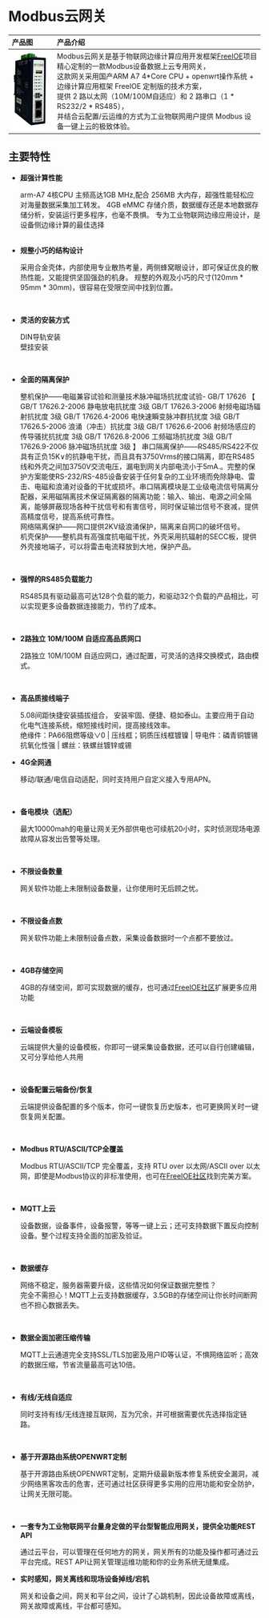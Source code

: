 # Modbus云网关

| 产品图                                                       | 产品介绍                                                     |
| :----------------------------------------------------------- | :----------------------------------------------------------- |
| ![image-20191028180054605](README.assets/image-20191028180054605.png) | Modbus云网关是基于物联网边缘计算应用开发框架[FreeIOE](https://github.com/freeioe/freeioe)项目精心定制的一款Modbus设备数据上云专用网关，<br/>这款网关采用国产ARM A7 4*Core CPU + openwrt操作系统 + 边缘计算应用框架 FreeIOE 定制版的技术方案，<br/>提供 2 路以太网（10M/100M自适应）和 2 路串口（1 * RS232/2 * RS485），<br/>并结合云配置/云运维的方式为工业物联网用户提供 Modbus 设备一键上云的极致体验。 |





## 主要特性

* __超强计算性能__
  
  arm-A7 4核CPU 主频高达1GB MHz,配合 256MB 大内存，超强性能轻松应对海量数据采集加工转发。
  4GB eMMC 存储介质，数据缓存还是本地数据存储分析，安装运行更多程序，也毫不畏惧。
  专为工业物联网边缘应用设计，是设备侧边缘计算的最佳选择     
  <br/>
  
* __规整小巧的结构设计__
  
  采用合金壳体，内部使用专业散热考量，两侧蜂窝眼设计，即可保证优良的散热性能，又能提供坚固强劲的机身。
  规整的外观及小巧的尺寸(120mm \* 95mm \* 30mm)，很容易在受限空间中找到位置。    
<br/>
  
* __灵活的安装方式__
  
  DIN导轨安装<br/>
  壁挂安装
<br/>
  
* __全面的隔离保护__
  
  整机保护——电磁兼容试验和测量技术脉冲磁场抗扰度试验- GB/T 17626
        【
            GB/T 17626.2-2006 静电放电抗扰度 3级
            GB/T 17626.3-2006 射频电磁场辐射抗扰度 3级
            GB/T 17626.4-2006 电快速瞬变脉冲群抗扰度 3级
            GB/T 17626.5-2006 浪涌（冲击）抗扰度 3级
            GB/T 17626.6-2006 射频场感应的传导骚扰抗扰度 3级
            GB/T 17626.8-2006 工频磁场抗扰度 3级
            GB/T 17626.9-2006 脉冲磁场抗扰度 3级
        】
  串口隔离保护——RS485/RS422不仅具有正负15K∨的抗静电干扰，而且具有3750Vrms的接口隔离，即在RS485线和外壳之间加3750V交流电压，漏电到网关内部电流小于5mA.。完整的保护方案能使RS-232/RS-485设备安装于仼何复杂的工业环境而免除静电、雷击、电磁和浪涌对设备的干扰或损坏。串口隔离模块是工业级电流信号隔离分配器，采用磁隔离技术保证隔离器的隔离功能：输入、输出、电源之间全隔离，能够屏蔽现场各种干扰信号和有害信号，同时保证输岀信号不衰减，提供高精度信号，提高系统可靠性。<br/>
  网络隔离保护——网口提供2KV级浪涌保护，隔离来自网口的破坏信号。<br/>
  机壳保护——整机具有高强度抗电磁干扰，外壳采用抗辐射的SECC板，提供外壳接地端子，可以将雷击电流释放到大地，保护产品。
<br/>
  
* __强悍的RS485负载能力__
  
  RS485具有驱动最高可达128个负载的能力，和驱动32个负载的产品相比，可以实现更多设备数据连接能力，节约了成本。
<br/>
  
* __2路独立 10M/100M 自适应高品质网口__
  
  2路独立 10M/100M 自适应网口，通过配置，可灵活的选择交换模式，路由模式。
<br/>
  
* __高品质接线端子__
  
  5.08间距快捷安装插拔组合， 安装牢固、便捷、稳如泰山。主要应用于自动化电气连接系统，缩短接线时间，提高接线效率。<br/>
  绝缘件：PA66阻燃等级∨0 | 压线框；铜质压线框镀镍 | 导电件：磷青铜镀锡抗氧化性强 | 螺丝：铁螺丝镀锌或锡
  <br/>


* __4G全网通__
  
  移动/联通/电信自动适配，同时支持用户自定义接入专用APN。
<br/>
  
* __备电模块（选配）__
  
  最大10000mah的电量让网关无外部供电也可续航20小时，实时侦测现场电源故障从容发出告警等处理。
<br/>
  
* __不限设备数量__
  
  网关软件功能上未限制设备数量，让你使用时无后顾之忧。
<br/>
  
* __不限设备点数__
  
  网关软件功能上未限制设备点数，采集设备数据时一个点都不要放过。
<br/>
  
* __4GB存储空间__
  
  4GB的存储空间，即可实现数据的缓存，也可通过[FreeIOE社区](https://freeioe.org)扩展更多应用功能
<br/>
  
* __云端设备模板__
  
  云端提供大量的设备模板，你即可一键采集设备数据，还可以自行创建编辑，又可分享给他人共用
<br/>
  
* __设备配置云端备份/恢复__
  
  云端提供设备配置的多个版本，你可一键恢复历史版本，也可更换网关时一键恢复网关配置。
<br/>
  
* __Modbus RTU/ASCII/TCP全覆盖__
  
  Modbus RTU/ASCII/TCP 完全覆盖，支持 RTU over 以太网/ASCII over 以太网，即使是Modbus协议的非标准使用，也可在[FreeIOE社区](https://freeioe.org)找到完美方案。
<br/>
  
* __MQTT上云__
  
  设备数据，设备事件，设备报警，等等一键上云；还可支持数据下置反向控制设备。整个过程支持全面的加密及验证。
<br/>
  
* __数据缓存__
  
  网络不稳定，服务器需要升级，这些情况如何保证数据完整性？<br/>
  完全不需担心！MQTT上云支持数据缓存，3.5GB的存储空间让你长时间断网也不担心数据丢失。
<br/>
  
* __数据全面加密压缩传输__
  
  MQTT上云通道完全支持SSL/TLS加密及用户ID等认证，不惧网络监听；高效的数据压缩，节省流量最高可达10倍。
<br/>
  
* __有线/无线自适应__
  
  同时支持有线/无线连接互联网，互为冗余，并可根据需要优先选择指定链路。
<br/>
  
* __基于开源路由系统OPENWRT定制__
  
  基于开源路由系统OPENWRT定制，定期升级最新版本修复系统安全漏洞，减少网络黑客攻击的危害，还可通过社区获得更多实用的应用功能和安全防护，让网关无限可能。
<br/>
  
* __一套专为工业物联网平台量身定做的平台型智能应用网关，提供全功能REST API__ 
  
  通过云平台，可以管理在任何地方的网关，网关所有的功能及操作都可通过云平台完成。REST API让网关管理运维功能和你的业务系统无缝集成。
  <br/>
  
* __实时感知，网关离线和现场设备掉线/宕机__
  
  网关和设备之间，网关和平台之间，设计了心跳机制，因此设备故障或离线，网关故障或离线，平台都可感知。 <br/>